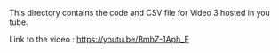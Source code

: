 This directory contains the code and CSV file for Video 3 hosted in you tube.

Link to the video : https://youtu.be/BmhZ-1Aph_E
